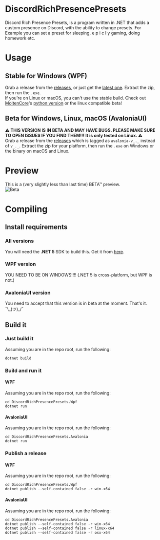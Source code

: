 # DiscordRichPresencePresets
Discord Rich Presence Presets, is a program written in .NET that adds a custom presence on Discord, with the ability to change presets.
For Example you can set a preset for sleeping, e p i c l y  gaming, doing homework etc.
# Usage
## Stable for Windows (WPF)
Grab a release from the [releases](https://github.com/cainy-a/DiscordRichPresencePresets/releases), or just get the [latest one](https://github.com/cainy-a/DiscordRichPresencePresets/releases/latest).
Extract the zip, then run the `.exe`.  
If you're on Linux or macOS, you can't use the stable build. Check out [MoltenCore](https://github.com/MoltenCoreDev)'s [python version](https://github.com/MoltenCoreDev/DiscordRPPresets) or the linux compatible beta!
## Beta for Windows, Linux, macOS (AvaloniaUI)
**⚠ THIS VERSION IS IN BETA AND MAY HAVE BUGS. PLEASE MAKE SURE TO OPEN ISSUES IF YOU FIND THEM!!! It is only tested on Linux. ⚠**  
Grab a release from the [releases](https://github.com/cainy-a/DiscordRichPresencePresets/releases) which is tagged as `avalonia-v_._` instead of `v_._`.
Extract the zip for your platform, then run the `.exe` on Windows or the binary on macOS and Linux.
# Preview
This is a (very slightly less than last time) BETA™ preview.  
![Beta](https://drawing-some.femboy.art/a0762Ca.gif)
# Compiling
## Install requirements
### All versions
You will need the **.NET 5** SDK to build this.
Get it from [here](https://dotnet.microsoft.com/download).
### WPF version
YOU NEED TO BE ON WINDOWS!!!! (.NET 5 is cross-platform, but WPF is not.)
### AvaloniaUI version
You need to accept that this version is in beta at the moment. That's it. ¯\\\_(ツ)\_/¯
## Build it
### Just build it
Assuming you are in the repo root, run the following:
```
dotnet build
```
### Build and run it
#### WPF
Assuming you are in the repo root, run the following:
```
cd DiscordRichPresencePresets.Wpf
dotnet run
```
#### AvaloniaUI
Assuming you are in the repo root, run the following:
```
cd DiscordRichPresencePresets.Avalonia
dotnet run
```
### Publish a release
#### WPF
Assuming you are in the repo root, run the following:
```
cd DiscordRichPresencePresets.Wpf
dotnet publish --self-contained false -r win-x64
```
#### AvaloniaUI
Assuming you are in the repo root, run the following:
```
cd DiscordRichPresencePresets.Avalonia
dotnet publish --self-contained false -r win-x64
dotnet publish --self-contained false -r linux-x64
dotnet publish --self-contained false -r osx-x64
```
